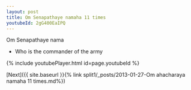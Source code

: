 ```yaml
---
layout: post
title: Om Senapathaye namaha 11 times
youtubeId: 2gG400EaIPQ
---
```

 
 
Om Senapathaye nama 
 
 -  Who is the commander of the army 
 
  
 
  
 
 
 
 
 
 


{% include youtubePlayer.html id=page.youtubeId %}
 
[Next]({{ site.baseurl }}{% link  split1/_posts/2013-01-27-Om ahacharaya namaha 11 times.md%})
 
